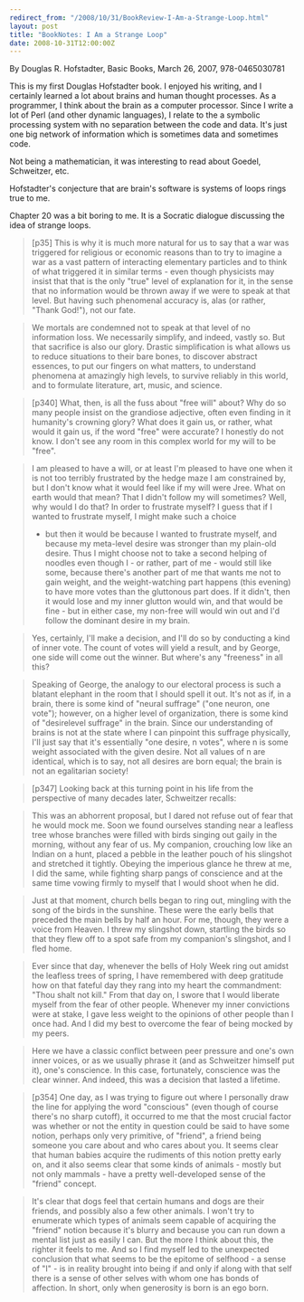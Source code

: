 ```yaml
---
redirect_from: "/2008/10/31/BookReview-I-Am-a-Strange-Loop.html"
layout: post
title: "BookNotes: I Am a Strange Loop"
date: 2008-10-31T12:00:00Z
---
```

By Douglas R. Hofstadter, Basic Books, March 26, 2007, 978-0465030781

This is my first Douglas Hofstadter book.  I enjoyed his writing,
and I certainly learned a lot about brains and human thought
processes.  As a programmer, I think about the brain as a
computer processor.  Since I write a lot of Perl (and other dynamic
languages), I relate to the a symbolic processing system with no
separation between the code and data.  It's just one big network of
information which is sometimes data and sometimes code.

Not being a mathematician, it was interesting to read about Goedel,
Schweitzer, etc.

Hofstadter's conjecture that are brain's software is systems of loops
rings true to me.

Chapter 20 was a bit boring to me.  It is a Socratic dialogue
discussing the idea of strange loops.


> [p35] This is why it is much more natural for us to say that a war was
> triggered for religious or economic reasons than to try to imagine a
> war as a vast pattern of interacting elementary particles and to think
> of what triggered it in similar terms - even though physicists may
> insist that that is the only "true" level of explanation for it, in
> the sense that no information would be thrown away if we were to speak
> at that level. But having such phenomenal accuracy is, alas (or
> rather, "Thank God!"), not our fate.



> We mortals are condemned not to speak at that level of no information
> loss. We necessarily simplify, and indeed, vastly so. But that
> sacrifice is also our glory. Drastic simplification is what allows us
> to reduce situations to their bare bones, to discover abstract
> essences, to put our fingers on what matters, to understand phenomena
> at amazingly high levels, to survive reliably in this world, and to
> formulate literature, art, music, and science.



> [p340] What, then, is all the fuss about "free will" about? Why do so many
> people insist on the grandiose adjective, often even finding in it
> humanity's crowning glory? What does it gain us, or rather, what would
> it gain us, if the word "free" were accurate? I honestly do not
> know. I don't see any room in this complex world for my will to be
> "free".



> I am pleased to have a will, or at least I'm pleased to have one when
> it is not too terribly frustrated by the hedge maze I am constrained
> by, but I don't know what it would feel like if my will were
> Jree. What on earth would that mean? That I didn't follow my will
> sometimes? Well, why would I do that? In order to frustrate myself? I
> guess that if I wanted to frustrate myself, I might make such a choice
> - but then it would be because I wanted to frustrate myself, and
> because my meta-level desire was stronger than my plain-old
> desire. Thus I might choose not to take a second helping of noodles
> even though I - or rather, part of me - would still like some, because
> there's another part of me that wants me not to gain weight, and the
> weight-watching part happens (this evening) to have more votes than
> the gluttonous part does. If it didn't, then it would lose and my
> inner glutton would win, and that would be fine - but in either case,
> my non-free will would win out and I'd follow the dominant desire in
> my brain.



> Yes, certainly, I'll make a decision, and I'll do so by conducting a
> kind of inner vote. The count of votes will yield a result, and by
> George, one side will come out the winner. But where's any "freeness"
> in all this?



> Speaking of George, the analogy to our electoral process is such a
> blatant elephant in the room that I should spell it out. It's not as
> if, in a brain, there is some kind of "neural suffrage" ("one neuron,
> one vote"); however, on a higher level of organization, there is some
> kind of "desirelevel suffrage" in the brain. Since our understanding
> of brains is not at the state where I can pinpoint this suffrage
> physically, I'll just say that it's essentially "one desire, n votes",
> where n is some weight associated with the given desire. Not all
> values of n are identical, which is to say, not all desires are born
> equal; the brain is not an egalitarian society!



> [p347] Looking back at this turning point in his life from the
> perspective of many decades later, Schweitzer recalls:



> This was an abhorrent proposal, but I dared not refuse out of fear
> that he would mock me. Soon we found ourselves standing near a
> leafless tree whose branches were filled with birds singing out gaily
> in the morning, without any fear of us. My companion, crouching low
> like an Indian on a hunt, placed a pebble in the leather pouch of his
> slingshot and stretched it tightly. Obeying the imperious glance he
> threw at me, I did the same, while fighting sharp pangs of conscience
> and at the same time vowing firmly to myself that I would shoot when
> he did.



> Just at that moment, church bells began to ring out, mingling with the
> song of the birds in the sunshine. These were the early bells that
> preceded the main bells by half an hour. For me, though, they were a
> voice from Heaven. I threw my slingshot down, startling the birds so
> that they flew off to a spot safe from my companion's slingshot, and I
> fled home.



> Ever since that day, whenever the bells of Holy Week ring out amidst
> the leafless trees of spring, I have remembered with deep gratitude
> how on that fateful day they rang into my heart the commandment: "Thou
> shalt not kill." From that day on, I swore that I would liberate
> myself from the fear of other people. Whenever my inner convictions
> were at stake, I gave less weight to the opinions of other people than
> I once had. And I did my best to overcome the fear of being mocked by
> my peers.



> Here we have a classic conflict between peer pressure and one's own
> inner voices, or as we usually phrase it (and as Schweitzer himself
> put it), one's conscience. In this case, fortunately, conscience was
> the clear winner. And indeed, this was a decision that lasted a
> lifetime.



> [p354] One day, as I was trying to figure out where I personally draw
> the line for applying the word "conscious" (even though of course
> there's no sharp cutoff), it occurred to me that the most crucial
> factor was whether or not the entity in question could be said to have
> some notion, perhaps only very primitive, of "friend", a friend being
> someone you care about and who cares about you. It seems clear that
> human babies acquire the rudiments of this notion pretty early on, and
> it also seems clear that some kinds of animals - mostly but not only
> mammals - have a pretty well-developed sense of the "friend" concept.



> It's clear that dogs feel that certain humans and dogs are their
> friends, and possibly also a few other animals. I won't try to
> enumerate which types of animals seem capable of acquiring the
> "friend" notion because it's blurry and because you can run down a
> mental list just as easily I can. But the more I think about this, the
> righter it feels to me. And so I find myself led to the unexpected
> conclusion that what seems to be the epitome of selfhood - a sense of
> "I" - is in reality brought into being if and only if along with that
> self there is a sense of other selves with whom one has bonds of
> affection. In short, only when generosity is born is an ego born.



